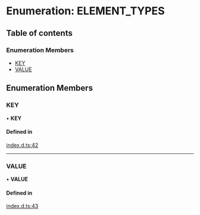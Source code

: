 # Enumeration: ELEMENT_TYPES

## Table of contents

### Enumeration Members

- [KEY](ELEMENT_TYPES.md#key)
- [VALUE](ELEMENT_TYPES.md#value)

## Enumeration Members

### KEY

• **KEY**

#### Defined in

[index.d.ts:42](https://github.com/mostafa/xk6-kafka/blob/main/api-docs/index.d.ts#L42)

---

### VALUE

• **VALUE**

#### Defined in

[index.d.ts:43](https://github.com/mostafa/xk6-kafka/blob/main/api-docs/index.d.ts#L43)
